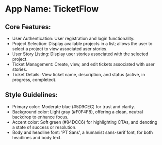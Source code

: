 # **App Name**: TicketFlow

## Core Features:

- User Authentication: User registration and login functionality.
- Project Selection: Display available projects in a list; allows the user to select a project to view associated user stories.
- User Story Listing: Display user stories associated with the selected project.
- Ticket Management: Create, view, and edit tickets associated with user stories.
- Ticket Details: View ticket name, description, and status (active, in progress, completed).

## Style Guidelines:

- Primary color: Moderate blue (#5D9CEC) for trust and clarity.
- Background color: Light gray (#F0F4F8), offering a clean, neutral backdrop to enhance focus.
- Accent color: Soft green (#84DCC6) for highlighting CTAs, and denoting a state of success or resolution.
- Body and headline font: 'PT Sans', a humanist sans-serif font, for both headlines and body text.